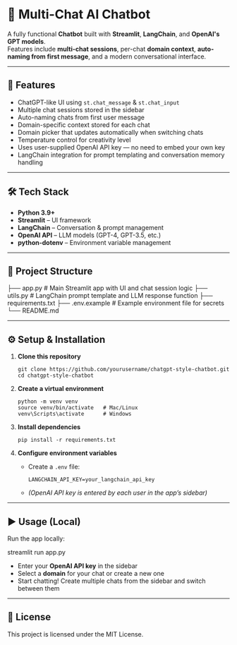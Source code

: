 # 💬 Multi-Chat AI Chatbot

A fully functional **Chatbot** built with **Streamlit**, **LangChain**, and **OpenAI's GPT models**.  
Features include **multi-chat sessions**, per-chat **domain context**, **auto-naming from first message**, and a modern conversational interface.

---

## 🚀 Features

- ChatGPT-like UI using `st.chat_message` & `st.chat_input`
- Multiple chat sessions stored in the sidebar
- Auto-naming chats from first user message
- Domain-specific context stored for each chat
- Domain picker that updates automatically when switching chats
- Temperature control for creativity level
- Uses user-supplied OpenAI API key — no need to embed your own key
- LangChain integration for prompt templating and conversation memory handling

---

## 🛠️ Tech Stack

- **Python 3.9+**
- **Streamlit** – UI framework
- **LangChain** – Conversation & prompt management
- **OpenAI API** – LLM models (GPT-4, GPT-3.5, etc.)
- **python-dotenv** – Environment variable management

---

## 📂 Project Structure

├── app.py # Main Streamlit app with UI and chat session logic
├── utils.py # LangChain prompt template and LLM response function
├── requirements.txt
├── .env.example # Example environment file for secrets
└── README.md


---

## ⚙️ Setup & Installation

1. **Clone this repository**
    ```
    git clone https://github.com/yourusername/chatgpt-style-chatbot.git
    cd chatgpt-style-chatbot
    ```

2. **Create a virtual environment**
    ```
    python -m venv venv
    source venv/bin/activate   # Mac/Linux
    venv\Scripts\activate      # Windows
    ```

3. **Install dependencies**
    ```
    pip install -r requirements.txt
    ```

4. **Configure environment variables**

    - Create a `.env` file:
        ```
        LANGCHAIN_API_KEY=your_langchain_api_key
        ```
    - *(OpenAI API key is entered by each user in the app’s sidebar)*

---

## ▶️ Usage (Local)

Run the app locally:

streamlit run app.py

- Enter your **OpenAI API key** in the sidebar
- Select a **domain** for your chat or create a new one
- Start chatting! Create multiple chats from the sidebar and switch between them

---

## 📜 License

This project is licensed under the MIT License.